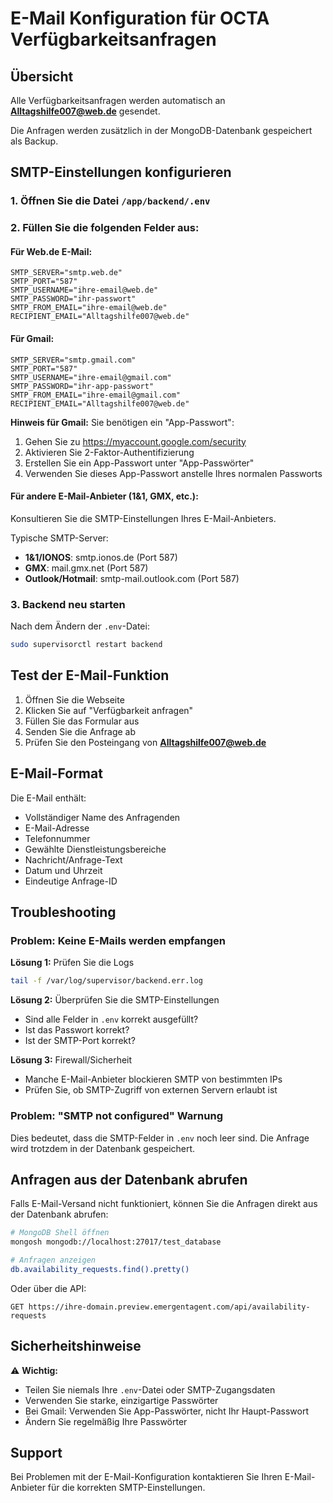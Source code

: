 # E-Mail Konfiguration für OCTA Verfügbarkeitsanfragen

## Übersicht
Alle Verfügbarkeitsanfragen werden automatisch an **Alltagshilfe007@web.de** gesendet.

Die Anfragen werden zusätzlich in der MongoDB-Datenbank gespeichert als Backup.

## SMTP-Einstellungen konfigurieren

### 1. Öffnen Sie die Datei `/app/backend/.env`

### 2. Füllen Sie die folgenden Felder aus:

#### Für Web.de E-Mail:
```env
SMTP_SERVER="smtp.web.de"
SMTP_PORT="587"
SMTP_USERNAME="ihre-email@web.de"
SMTP_PASSWORD="ihr-passwort"
SMTP_FROM_EMAIL="ihre-email@web.de"
RECIPIENT_EMAIL="Alltagshilfe007@web.de"
```

#### Für Gmail:
```env
SMTP_SERVER="smtp.gmail.com"
SMTP_PORT="587"
SMTP_USERNAME="ihre-email@gmail.com"
SMTP_PASSWORD="ihr-app-passwort"
SMTP_FROM_EMAIL="ihre-email@gmail.com"
RECIPIENT_EMAIL="Alltagshilfe007@web.de"
```

**Hinweis für Gmail:** Sie benötigen ein "App-Passwort":
1. Gehen Sie zu https://myaccount.google.com/security
2. Aktivieren Sie 2-Faktor-Authentifizierung
3. Erstellen Sie ein App-Passwort unter "App-Passwörter"
4. Verwenden Sie dieses App-Passwort anstelle Ihres normalen Passworts

#### Für andere E-Mail-Anbieter (1&1, GMX, etc.):
Konsultieren Sie die SMTP-Einstellungen Ihres E-Mail-Anbieters.

Typische SMTP-Server:
- **1&1/IONOS**: smtp.ionos.de (Port 587)
- **GMX**: mail.gmx.net (Port 587)
- **Outlook/Hotmail**: smtp-mail.outlook.com (Port 587)

### 3. Backend neu starten

Nach dem Ändern der `.env`-Datei:

```bash
sudo supervisorctl restart backend
```

## Test der E-Mail-Funktion

1. Öffnen Sie die Webseite
2. Klicken Sie auf "Verfügbarkeit anfragen"
3. Füllen Sie das Formular aus
4. Senden Sie die Anfrage ab
5. Prüfen Sie den Posteingang von **Alltagshilfe007@web.de**

## E-Mail-Format

Die E-Mail enthält:
- Vollständiger Name des Anfragenden
- E-Mail-Adresse
- Telefonnummer
- Gewählte Dienstleistungsbereiche
- Nachricht/Anfrage-Text
- Datum und Uhrzeit
- Eindeutige Anfrage-ID

## Troubleshooting

### Problem: Keine E-Mails werden empfangen

**Lösung 1:** Prüfen Sie die Logs
```bash
tail -f /var/log/supervisor/backend.err.log
```

**Lösung 2:** Überprüfen Sie die SMTP-Einstellungen
- Sind alle Felder in `.env` korrekt ausgefüllt?
- Ist das Passwort korrekt?
- Ist der SMTP-Port korrekt?

**Lösung 3:** Firewall/Sicherheit
- Manche E-Mail-Anbieter blockieren SMTP von bestimmten IPs
- Prüfen Sie, ob SMTP-Zugriff von externen Servern erlaubt ist

### Problem: "SMTP not configured" Warnung

Dies bedeutet, dass die SMTP-Felder in `.env` noch leer sind.
Die Anfrage wird trotzdem in der Datenbank gespeichert.

## Anfragen aus der Datenbank abrufen

Falls E-Mail-Versand nicht funktioniert, können Sie die Anfragen direkt aus der Datenbank abrufen:

```bash
# MongoDB Shell öffnen
mongosh mongodb://localhost:27017/test_database

# Anfragen anzeigen
db.availability_requests.find().pretty()
```

Oder über die API:
```
GET https://ihre-domain.preview.emergentagent.com/api/availability-requests
```

## Sicherheitshinweise

⚠️ **Wichtig:**
- Teilen Sie niemals Ihre `.env`-Datei oder SMTP-Zugangsdaten
- Verwenden Sie starke, einzigartige Passwörter
- Bei Gmail: Verwenden Sie App-Passwörter, nicht Ihr Haupt-Passwort
- Ändern Sie regelmäßig Ihre Passwörter

## Support

Bei Problemen mit der E-Mail-Konfiguration kontaktieren Sie Ihren E-Mail-Anbieter für die korrekten SMTP-Einstellungen.
